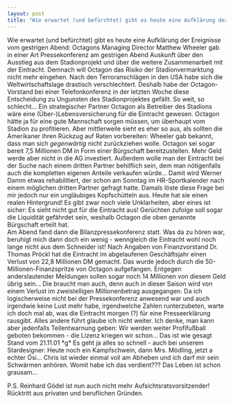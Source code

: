 ```yaml
---
layout: post
title: "Wie erwartet (und befürchtet) gibt es heute eine Aufklärung der Ereignisse vom gestrigen Abend: Octagons Managing Director Matthew Wheeler gab in einer Art Pressekonferenz am gestrigen Abend Auskunft über den Ausstieg aus dem Stadionprojekt und über die weitere Zusammenarbeit mit der Eintracht."
---
```


Wie erwartet (und befürchtet) gibt es heute eine Aufklärung der Ereignisse vom gestrigen Abend: Octagons Managing Director Matthew Wheeler gab in einer Art Pressekonferenz am gestrigen Abend Auskunft über den Ausstieg aus dem Stadionprojekt und über die weitere Zusammenarbeit mit der Eintracht. Demnach will Octagon das Risiko der Stadionvermarktung nicht mehr eingehen. Nach den Terroranschlägen in den USA habe sich die Weltwirtschaftslage drastisch verschlechtert. Deshalb habe der Octagon-Vorstand bei einer Telefonkonferenz in der letzten Woche diese Entscheidung zu Ungunsten des Stadionprojektes gefällt. So weit, so schlecht... Ein strategischer Partner Octagon als Betreiber des Stadions wäre eine (Über-)Lebensversicherung für die Eintracht gewesen. Octagon hätte ja für eine gute Mannschaft sorgen müssen, um überhaupt vom Stadion zu profitieren. Aber mittlerweile sieht es eher so aus, als sollten die Amerikaner ihren Rückzug auf Raten vorbereiten: Wheeler gab bekannt, dass man sich _gegenwärtig_ nicht zurückziehen wolle. Octagon sei sogar bereit 7,5 Millionen DM in Form einer Bürgschaft bereitzustellen. Mehr Geld werde aber nicht in die AG investiert. Außerdem wolle man der Eintracht bei der Suche nach einem dritten Partner behilflich sein, dem man nötigenfalls auch die kompletten eigenen Anteile verkaufen würde... Damit wird Werner Damm etwas rehabilitiert, der schon am Sonntag im HR-Sportkalender nach einem möglichen dritten Partner gefragt hatte. Damals löste diese Frage bei mir jedoch nur ein ungläubiges Kopfschütteln aus. Heute hat sie einen realen Hintergrund! Es gibt zwar noch viele Unklarheiten, aber eines ist sicher: Es sieht nicht gut für die Eintracht aus! Gerüchten zufolge soll sogar die Liquidität gefährdet sein, weshalb Octagon die oben genannte Bürgschaft erteilt hat.  
Am Abend fand dann die Bilanzpressekonferenz statt. Was da zu hören war, beruhigt mich dann doch ein wenig - wenngleich die Eintracht wohl noch lange nicht aus dem Schneider ist! Nach Angaben von Finanzvorstand Dr. Thomas Pröckl hat die Eintracht im abgelaufenen Geschäftsjahr einen Verlust von 22,8 Millionen DM gemacht. Das wurde jedoch durch die 50-Millionen-Finanzspritze von Octagon aufgefangen. Entgegen anderslautender Meldungen sollen sogar noch 14 Millionen von diesem Geld übrig sein... Die braucht man auch, denn auch in dieser Saison wird von einem Verlust im zweistelligen Millionenbetrag ausgegangen. Da ich logischerweise nicht bei der Pressekonferenz anwesend war und auch irgendwie keine Lust mehr habe, irgendwelche Zahlen runterzubeten, warte ich doch mal ab, was die Eintracht morgen (?) für eine Presseerklärung rausgibt. Alles andere führt glaube ich nicht weiter. Ich denke, man kann aber jedenfalls Teilentwarnung geben: Wir werden weiter Profifußball geboten bekommen - die Lizenz kriegen wir schon... Das ist wie gesagt Stand vom 21.11.01 \*g\* Es geht ja alles so schnell - auch bei unserem Stardesigner: Heute noch ein Kampfschwein, dann Mrs. Mödling, jetzt a echter Ösi... Chris ist wieder einmal voll am Abheben und ich darf mir sein Schwärmen anhören. Womit habe ich das verdient??? Das Leben ist schon grausam...  
  
P.S. Reinhard Gödel ist nun auch nicht mehr Aufsichtsratsvorsitzender! Rücktritt aus privaten und beruflichen Gründen.
